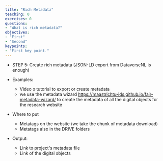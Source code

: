 ```yaml
---
title: "Rich Metadata"
teaching: 0
exercises: 0
questions:
- "What is rich metadata?"
objectives:
- "First"
- "Second"
keypoints:
- "First key point."
---
```



- STEP 5: Create rich metadata (JSON-LD export from DataverseNL is enough)

- Examples:
	- Video o tutorial to export or create metadata
	- we use the metadata wizard https://maastrichtu-ids.github.io/fair-metadata-wizard/ to create the metadata of all the digital objects for the research website

- Where to put
	- Metatags on the website (we take the chunk of metadata download)
	- Metatags also in the DRIVE folders

- Output:
	- Link to project's metadata file
	- Link of the digital objects
